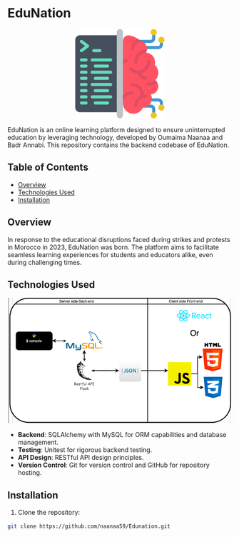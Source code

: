 # EduNation

<p align="center">
  <img src="client/src/images/logo.png" alt="EduNation Logo" width="200"/>
</p>


EduNation is an online learning platform designed to ensure uninterrupted education by leveraging technology, developed by Oumaima Naanaa and Badr Annabi. This repository contains the backend codebase of EduNation.

## Table of Contents

- [Overview](#overview)
- [Technologies Used](#technologies-used)
- [Installation](#installation)



## Overview

In response to the educational disruptions faced during strikes and protests in Morocco in 2023, EduNation was born. The platform aims to facilitate seamless learning experiences for students and educators alike, even during challenging times.

## Technologies Used
<p align="center">
  <img src="client/src/images/mvp_tech.png" alt="EduNation Logo" width="500"/>
</p>

- **Backend**: SQLAlchemy with MySQL for ORM capabilities and database management.
- **Testing**: Unitest for rigorous backend testing.
- **API Design**: RESTful API design principles.
- **Version Control**: Git for version control and GitHub for repository hosting.

## Installation

1. Clone the repository:

```bash
git clone https://github.com/naanaa59/Edunation.git

